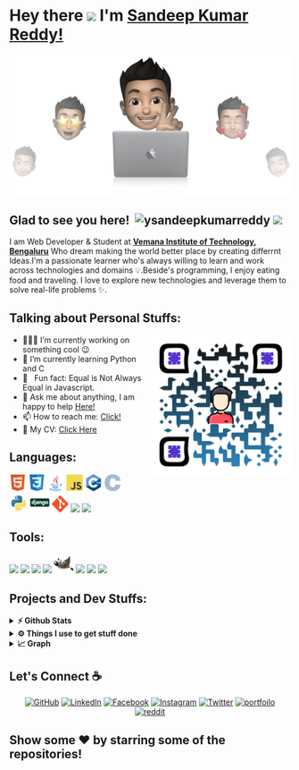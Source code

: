 # Hey there <img src="https://media.giphy.com/media/hvRJCLFzcasrR4ia7z/giphy.gif" width="38px"> I'm [Sandeep Kumar Reddy!](https://github.com/ysandeepkumarreddy/)

<p align="center">
  <img src="https://github.com/ysandeepkumarreddy/ysandeepkumarreddy/blob/main/cover-sandeep.png" />
</p>

## Glad to see you here! &nbsp;<img src="https://komarev.com/ghpvc/?username=ysandeepkumarreddy&label=Profile%20views&color=0e75b6&style=flat" alt="ysandeepkumarreddy" /> ![](https://img.shields.io/github/followers/ysandeepkumarreddy?label=Follow&style=social)

I am Web Developer & Student at **[Vemana Institute of Technology, Bengaluru](https://vemanait.edu.in/)** Who dream making the world better place by creating differrnt Ideas.I'm a passionate learner who's always willing to learn and work across technologies and domains 💡.Beside's programming, I enjoy eating food and traveling. I love to explore new technologies and leverage them to solve real-life problems ✨.

 
## Talking about Personal Stuffs: 

<img align="right" alt="qr-code" src="https://github.com/ysandeepkumarreddy/ysandeepkumarreddy/blob/main/qr-code.svg?raw=true" width="250" height="250"/>

- 👨🏽‍💻 I’m currently working on something cool :wink:
- 🌱 I’m currently learning Python and C
- 👾 &nbsp; Fun fact: Equal is Not Always Equal in Javascript.
- 💬 Ask me about anything, I am happy to help [Here!](https://github.com/ysandeepkumarreddy/ysandeepkumarreddy/issues/1)
- 📫 How to reach me: [Click!](https://www.ysandeep.me/contact)
- 📑 My CV: [Click Here](https://github.com/ysandeepkumarreddy/ysandeepkumarreddy/blob/main/Sandeep__Kumar_Reddy_-_Student_%2C_Web_Developer_%2C_Blogger%20(1).pdf)


## Languages:
<code><a href="https://www.w3.org/html/" target="_blank"><img height="30" src="https://raw.githubusercontent.com/devicons/devicon/master/icons/html5/html5-original.svg"></a></code>
<code><a href="https://www.w3schools.com/css/" target="_blank"><img height="30" src="https://raw.githubusercontent.com/devicons/devicon/master/icons/css3/css3-original.svg"></a></code>
<code><a href="https://www.java.com/en/" target="_blank"><img height="30" src="https://raw.githubusercontent.com/devicons/devicon/master/icons/java/java-original.svg"></a></code>
<code><a href="https://developer.mozilla.org/en-US/docs/Web/JavaScript" target="_blank"><img height="30" src="https://raw.githubusercontent.com/devicons/devicon/master/icons/javascript/javascript-original.svg"></a></code>
<code><a href="https://www.w3schools.com/cpp/" target="_blank"><img height="30" src="https://raw.githubusercontent.com/devicons/devicon/master/icons/cplusplus/cplusplus-original.svg"></a></code>
<code><a href="https://www.cprogramming.com/" target="_blank"><img height="30" src="https://raw.githubusercontent.com/devicons/devicon/master/icons/c/c-original.svg"></a></code>
<code><a href="https://www.python.org" target="_blank"> <img height="33" src="https://raw.githubusercontent.com/devicons/devicon/master/icons/python/python-original.svg"></a></code>
<code><a href="https://www.djangoproject.com/" target="_blank"><img height="35" src="https://raw.githubusercontent.com/devicons/devicon/master/icons/django/django-original.svg"/></a></code>
<code><a href="https://git-scm.com/" target="_blank"><img height="30" src="https://raw.githubusercontent.com/devicons/devicon/master/icons/git/git-original.svg"></a></code>
<code><a href="https://sass-lang.com/" target="_blank"><img height="38" src="https://img.icons8.com/color/000000/sass.png"/></a></code>
<code><a href="https://materializecss.com/" target="_blank"><img height="44" src="https://www.brandeps.com/logo-download/M/Materialize-CSS-logo-vector-01.svg"/></a></code>


## Tools:

<code><a href="https://visualstudio.microsoft.com/" target="_blank"><img height="35" src="https://upload.wikimedia.org/wikipedia/commons/9/9a/Visual_Studio_Code_1.35_icon.svg"></a></code>
<code><a href="https://www.jetbrains.com/pycharm/" target="_blank"><img height="35" src="https://e7.pngegg.com/pngimages/211/917/png-clipart-pycharm-integrated-development-environment-jetbrains-intellij-idea-python-others-miscellaneous-angle.png"></a></code>
<code><a href="https://www.jetbrains.com/idea/" target="_blank"><img height="35" src="https://cdn.iconscout.com/icon/free/png-512/intellij-idea-569199.png"/></a></code>
<code><a href="https://www.sublimetext.com/" target="_blank"><img height="35" src="https://img.icons8.com/fluent/50/000000/sublime-text.png"/></a></code>
<code><a href="https://www.gimp.org/" target="_blank"><img height="35" src="https://raw.githubusercontent.com/devicons/devicon/master/icons/gimp/gimp-original.svg"></a></code>
<code><a href="https://www.darktable.org/" target="_blank"><img height="35" src="https://upload.wikimedia.org/wikipedia/commons/thumb/7/7b/Darktable_icon.svg/512px-Darktable_icon.svg.png"/></a></code>
<code><a href="https://www.netlify.com/" target="_blank"><img height="35" src="https://iconape.com/wp-content/png_logo_vector/netlify.png"/></a></code>
<code><a href="http://www.codeblocks.org/" target="_blank"><img height="35" src="https://cdn.icon-icons.com/icons2/1508/PNG/512/codeblocks_104542.png"/></a></code>

## Projects and Dev Stuffs:

 <details>
  <summary><b>⚡ Github Stats</b></summary>
 <img height="180em" src="https://github-readme-stats.vercel.app/api?username=ysandeepkumarreddy&show_icons=true&theme=gotham" />
	
<img height="180em" src="https://github-readme-stats.vercel.app/api/top-langs/?username=ysandeepkumarreddy&exclude_repo=KNN-Image-Classification&show_icons=true&theme=gotham&layout=compact&langs_count=8"/>  

![GitHub Streak](https://github-readme-streak-stats.herokuapp.com/?user=ysandeepkumarreddy&theme=highcontrast)

</details> 

 <details>	
  <br />
  <summary><b>⚙️ Things I use to get stuff done</b></summary>
  	<ul>
  	    <li><b>OS: </b>Windows 10 20H2 <img src="https://img.icons8.com/fluent/20/000000/windows-10.png"/> </li>
	    <li><b>Laptop: </b> Lenovo Yoga 500 14-ISK</li>
	    <li><b>Specs:</b> Intel i5 6200U | GeForce 920M | 8GB Ram | 512 GB SSD </li>
  	    <li><b>Browser: </b> Google Chrome <img src="https://img.icons8.com/color/20/000000/chrome--v1.png"/></li>
	    <li><b>Code Editor:</b> VSCode <img src="https://img.icons8.com/fluent/20/000000/visual-studio-code-2019.png"/> - The best editor out there</li>
	    <br/>
	</ul>	
</details>

<details>
  <summary><b>📈 Graph</b></summary>
<!-- https://github.com/ashutosh00710/github-readme-activity-graph -->
<a href="https://github.com/ashutosh00710/github-readme-activity-graph"><img alt="DenverCoder1's Activity Graph" src="https://activity-graph.herokuapp.com/graph?username=ysandeepkumarreddy&theme=react-dark" /></a>	
</details>

## Let's Connect :coffee:
<p align="center">
	<a href="https://telegram.dog/ysandeepkumarreddy/" target="_blank"><img src="https://img.icons8.com/bubbles/60/000000/telegram-app.png" alt="GitHub"/></a>
	<a href="https://www.linkedin.com/in/ysandeepkumarreddy/" target="_blank"><img src="https://img.icons8.com/bubbles/60/000000/linkedin.png" alt="LinkedIn"/></a>
	<a href="https://www.facebook.com/ysandeepkumarreddy/" target="_blank"><img src="https://img.icons8.com/bubbles/60/000000/facebook-new.png" alt="Facebook"/></a>
	<a href="https://www.instagram.com/ysandeepkumarreddy/" target="_blank"><img src="https://img.icons8.com/bubbles/60/000000/instagram.png" alt="Instagram"/></a>
	<a href="https://twitter.com/iamsandeep" target="_blank"><img src="https://img.icons8.com/bubbles/60/000000/twitter.png" alt="Twitter"/></a>
	<a href="https://ysandeep.me/" target="_blank"><img src="https://img.icons8.com/bubbles/60/000000/chrome.png" alt="portfoilo"/></a>
	<a href="https://www.reddit.com/user/techy-guy7" target="_blank"><img src="https://img.icons8.com/bubbles/60/000000/reddit.png" alt="reddit"/></a>
</p>


## Show some ❤️ by starring some of the repositories!
	




